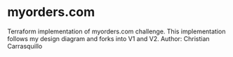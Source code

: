 # myorders.com
Terraform implementation of myorders.com challenge. 
This implementation follows my design diagram and forks into V1 and V2. 
Author: Christian Carrasquillo

